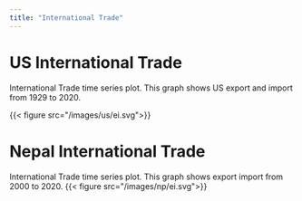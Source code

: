 ```yaml
---
title: "International Trade"
---
```


# US International Trade
International Trade time series plot. This graph shows US export and import from 1929 to 2020.

{{< figure src="/images/us/ei.svg">}}

# Nepal International Trade
International Trade time series plot. This graph shows export import from 2000 to 2020.
{{< figure src="/images/np/ei.svg">}}